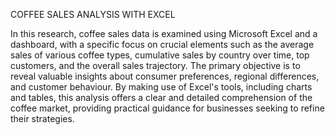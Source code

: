 
COFFEE SALES ANALYSIS WITH EXCEL


In this research, coffee sales data is examined using Microsoft Excel and a dashboard, with a specific focus on crucial elements such as the average sales of various coffee types, cumulative sales by country over time, top customers, and the overall sales trajectory. The primary objective is to reveal valuable insights about consumer preferences, regional differences, and customer behaviour. By making use of Excel's tools, including charts and tables, this analysis offers a clear and detailed comprehension of the coffee market, providing practical guidance for businesses seeking to refine their strategies.


